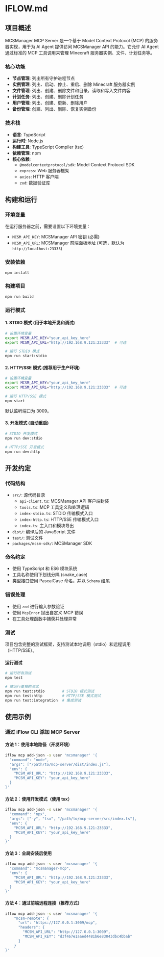 # IFLOW.md

## 项目概述

MCSManager MCP Server 是一个基于 Model Context Protocol (MCP) 的服务器实现，用于为 AI Agent 提供访问 MCSManager API 的能力。它允许 AI Agent 通过标准的 MCP 工具调用来管理 Minecraft 服务器实例、文件、计划任务等。

### 核心功能

- **节点管理**: 列出所有守护进程节点
- **实例管理**: 列出、启动、停止、重启、删除 Minecraft 服务器实例
- **文件管理**: 列出、创建、删除文件和目录，读取和写入文件内容
- **计划任务**: 列出、创建、删除计划任务
- **用户管理**: 列出、创建、更新、删除用户
- **备份管理**: 创建、列出、删除、恢复实例备份

### 技术栈

- **语言**: TypeScript
- **运行时**: Node.js
- **构建工具**: TypeScript Compiler (tsc)
- **依赖管理**: npm
- **核心依赖**:
  - `@modelcontextprotocol/sdk`: Model Context Protocol SDK
  - `express`: Web 服务器框架
  - `axios`: HTTP 客户端
  - `zod`: 数据验证库

## 构建和运行

### 环境变量

在运行服务器之前，需要设置以下环境变量：

- `MCSM_API_KEY`: MCSManager API 密钥 (必需)
- `MCSM_API_URL`: MCSManager 前端面板地址 (可选，默认为 `http://localhost:23333`)

### 安装依赖

```bash
npm install
```

### 构建项目

```bash
npm run build
```

### 运行模式

#### 1. STDIO 模式 (用于本地开发和调试)

```bash
# 设置环境变量
export MCSM_API_KEY="your_api_key_here"
export MCSM_API_URL="http://192.168.9.121:23333"  # 可选

# 运行 STDIO 模式
npm run start:stdio
```

#### 2. HTTP/SSE 模式 (推荐用于生产环境)

```bash
# 设置环境变量
export MCSM_API_KEY="your_api_key_here"
export MCSM_API_URL="http://192.168.9.121:23333"  # 可选

# 运行 HTTP/SSE 模式
npm start
```

默认监听端口为 3009。

#### 3. 开发模式 (自动重启)

```bash
# STDIO 开发模式
npm run dev:stdio

# HTTP/SSE 开发模式
npm run dev:http
```

## 开发约定

### 代码结构

- `src/`: 源代码目录
  - `api-client.ts`: MCSManager API 客户端封装
  - `tools.ts`: MCP 工具定义和处理逻辑
  - `index-stdio.ts`: STDIO 传输模式入口
  - `index-http.ts`: HTTP/SSE 传输模式入口
  - `index.ts`: 主入口和模块导出
- `dist/`: 编译后的 JavaScript 文件
- `test/`: 测试文件
- `packages/mcsm-sdk/`: MCSManager SDK

### 命名约定

- 使用 TypeScript 和 ES6 模块系统
- 工具名称使用下划线分隔 (snake_case)
- 类型接口使用 PascalCase 命名，并以 `Schema` 结尾

### 错误处理

- 使用 `zod` 进行输入参数验证
- 使用 `McpError` 抛出自定义 MCP 错误
- 在工具处理函数中捕获并处理异常

### 测试

项目包含完整的测试框架，支持测试本地调用（stdio）和远程调用（HTTP/SSE）。

#### 运行测试

```bash
# 运行所有测试
npm test

# 或运行单独的测试
npm run test:stdio        # STDIO 模式测试
npm run test:http         # HTTP/SSE 模式测试
npm run test:integration  # 集成测试
```

## 使用示例

### 通过 iFlow CLI 添加 MCP Server

#### 方法 1：使用本地路径（开发环境）

```bash
iflow mcp add-json -s user 'mcsmanager' '{
  "command": "node",
  "args": ["/path/to/mcp-server/dist/index.js"],
  "env": {
    "MCSM_API_URL": "http://192.168.9.121:23333",
    "MCSM_API_KEY": "your_api_key_here"
  }
}'
```

#### 方法 2：使用开发模式（使用 tsx）

```bash
iflow mcp add-json -s user 'mcsmanager' '{
  "command": "npx",
  "args": ["-y", "tsx", "/path/to/mcp-server/src/index.ts"],
  "env": {
    "MCSM_API_URL": "http://192.168.9.121:23333",
    "MCSM_API_KEY": "your_api_key_here"
  }
}'
```

#### 方法 3：全局安装后使用

```bash
iflow mcp add-json -s user 'mcsmanager' '{
  "command": "mcsmanager-mcp",
  "env": {
    "MCSM_API_URL": "http://192.168.9.121:23333",
    "MCSM_API_KEY": "your_api_key_here"
  }
}'
```

#### 方法 4：通过前端远程连接（推荐方式）

```bash
iflow mcp add-json -s user 'mcsmanager' '{
    "mcsm-remote": {
      "url": "https://127.0.0.1:3009/mcp",
      "headers": {
        "MCSM_API_URL": "http://127.0.0.1:3009",
        "MCSM_API_KEY": "d3f467e1aaed4481b6e83043dbc4bbab"
      }
    }
}'
```